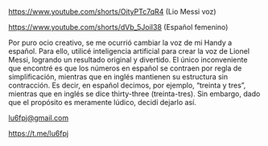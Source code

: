 https://www.youtube.com/shorts/OityPTc7qR4 (Lio Messi voz)

https://www.youtube.com/shorts/dVb_5JoiI38 (Español femenino)

Por puro ocio creativo, se me ocurrió cambiar la voz de mi Handy a español. Para ello, utilicé inteligencia artificial para crear la voz de Lionel Messi, logrando un resultado original y divertido.
El único inconveniente que encontré es que los números en español se contraen por  regla de simplificación, mientras que en inglés mantienen su estructura sin contracción.
Es decir, en español decimos, por ejemplo, “treinta y tres”, mientras que en inglés se dice thirty-three (treinta-tres). Sin embargo, dado que el propósito es meramente lúdico, decidí dejarlo así.

lu6fpj@gmail.com

https://t.me/lu6fpj
